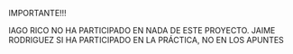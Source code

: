 IMPORTANTE!!!

IAGO RICO NO HA PARTICIPADO EN NADA DE ESTE PROYECTO. 
JAIME RODRIGUEZ SI HA PARTICIPADO EN LA PRÁCTICA, NO EN LOS APUNTES
